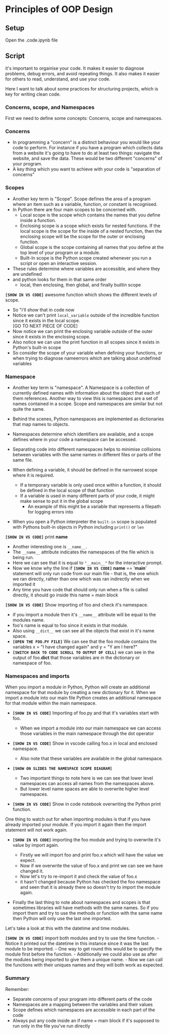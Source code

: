 # Principles of OOP Design

## Setup

Open the .code.ipynb file

## Script

it's important to orgainise your code. It makes it easier to diagnose problems, debug errors, and avoid repeating things. It also makes it easier for others to read, understand, and use your code.

Here I want to talk about some practices for structuring projects, which is key for writing clean code.

### Concerns, scope, and Namespaces

First we need to define some concepts: Concerns, scope and namespaces.

### Concerns
-  In programming a "concern" is a distinct behaviour you would like your code to perform. For instance if you have a program which collects data from a website it's going to have to do at least two things: navigate the website, and save the data. These would be two different "concerns" of your program.
 - A key thing which you want to achieve with your code is "separation of concerns"

### Scopes

- Another key term is "Scope". Scope defines the area of a program where an item such as a variable, function, or constant is recognised. 
- In Python there are four main scopes to be concerned with.
    - Local scope is the scope which contains the names that you define inside a function.
    - Enclosing scope is a scope which exists for nested functions. If the local scope is the scope for the inside of a nested function, then the enclosing scope will be the scope for the outer or enclosing function.
    - Global scope is the scope containing all names that you define at the top level of your program or a module.
    - Built-In scope is the Python scope created whenever you run a script or open an interactive session. 
- These rules determine where variables are accessible, and where they are undefined
- and python looks for them in that same order
    - local, then enclosing, then global, and finally builtin scope

__`[SHOW IN VS CODE]`__ awesome function which shows the different levels of scope.
- So "i'll show that in code now
- Notice we can't print `local_variable` outside of the incredible function since it exists in the local scope.  
[GO TO NEXT PIECE OF CODE]
- Now notice we can print the enclosing variable outside of the outer since it exists in the enclosing scope.
- Also notice we can use the print function in all scopes since it exists in Python's built-in scope
- So consider the scope of your variable when defining your functions, or when trying to diagnose nameerrors which are talking about undefined variables

### Namespace

- Another key term is "namespace". A Namespace is a collection of currently defined names with information about the object that each of them references. Another way to view this is namespaces are a set of names contained in a scope. Scope and namespaces are similar but not quite the same.
- Behind the scenes, Python namespaces are implemented as dictionaries that map names to objects. 
- Namespaces determine which identifiers are available, and a scope defines where in your code a namespace can be accessed.

- Separating code into different namespaces helps to minimise collisions between variables with the same names in different files or parts of the same file.
- When defining a variable, it should be defined in the narrowest scope where it is required.
    - If a temporary variable is only used once within a function, it should be defined in the local scope of that function
    - If a variable is used in many different parts of your code, it might make sense to put it in the global scope
        - An example of this might be a variable that represents a filepath for logging errors into

- When you open a Python interpreter the `built-in` scope is populated with Pythons built-in objects in Python including `print()` or `len`


__`[SHOW IN VS CODE]`__ print __name__ 
- Another interesting one is `__name__`.  
- The `__name__` attribute indicates the namespaces of the file which is being run. 
- Here we can see that it is equal to `"__main__"` for the interactive prompt.
- Now we know why the line if __`[SHOW IN VS CODE]`__ __name__ == '__main__' statement will only run code from our main file - that is, the one which we ran directly, rather than one which was ran indirectly when we imported it
- Any time you have code that should only run when a file is called directly, it should go inside this name = main block


__`[SHOW IN VS CODE]`__ Show importing of foo and check it's namespace.
- if you import a module then it's `__name__` attribute will be equal to the modules name.
- foo's name is equal to foo since it exists in that module. 
- Also using `__dict__` we can see all the objects that exist in it's name space.
- __`[OPEN THE FOO.PY FILE]`__ We can see that the foo module contains the variables x = "I have changed again" and y = "Y am I here?"
- __`[SWITCH BACK TO CODE SCROLL TO OUTPUT OF CELL]`__ we can see in the output of foo.__dict__ that those variables are in the dictionary or namespace of foo. 

### Namespaces and imports 

When you import a module in Python, Python will create an additional namespace for that module by creating a new dictionary for it. When we import a module into our main file Python creates an additional namespace for that module within the main namespace. 

- __`[SHOW IN VS CODE]`__ Importing of foo.py and that it's variables start with foo.
    - When we import a module into our main namespace we can access those variables in the main namespace through the dot operator 

- __`[SHOW IN VS CODE]`__ Show in vscode calling foo.x in local and enclosed namespace.
    - Also note that these variables are available in the global namespace.

- __`[SHOW ON SLIDES THE NAMESPACE SCOPE DIAGRAM]`__ 
    - Two important things to note here is we can see that lower level namespaces can access all names from the namespaces above.
    - But lower level name spaces are able to overwrite higher level namespaces. 
  
- __`[SHOW IN VS CODE]`__ Show in code notebook overwriting the Python print function.

One thing to watch out for when importing modules is that if you have already imported your module. If you import it again then the import statement will not work again.

- __`[SHOW IN VS CODE]`__ importing the foo module and trying to overwrite it's value by import again.
    - Firstly we will import foo and print foo.x which will have the value we expect.
    - Now if we overwrite the value of foo.x and print we can see we have changed it. 
    - Now let's try to re-import it and check the value of foo.x
    - it hasn't changed because Python has checked the foo namespace and seen that it is already there so doesn't try to import the module again.

- Finally the last thing to note about namespaces and scopes is that sometimes libraries will have methods with the same names. So if you import them and try to use the methods or function with the same name then Python will only use the last one imported. 

Let's take a look at this with the datetime and time modules.

__`[SHOW IN VS CODE]`__ import both modules and try to use the time function.
    - Notice it printed out the datetime in this instance since it was the last module to be imported. 
    - One way to get round this would be to specify the module first before the function. 
    - Additionally we could also use as after the modules being imported to give them a unique name. 
    - Now we can call the functions with their uniques names and they will both work as expected.

### Summary
Remember:
- Separate concerns of your program into different parts of the code
- Namespaces are a mapping between the variables and their values
- Scope defines which namespaces are accessible in each part of the code
- Always put any code inside an if name = main block if it's supposed to run only in the file you've run directly